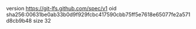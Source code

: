 version https://git-lfs.github.com/spec/v1
oid sha256:00631be0ab33b0d9f929fcbc417590cbb75ff5e7618e65077fe2a571d8cb9b48
size 32
